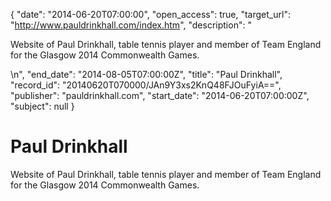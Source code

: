 {
  "date": "2014-06-20T07:00:00", 
  "open_access": true, 
  "target_url": "http://www.pauldrinkhall.com/index.htm", 
  "description": "<p>Website of Paul Drinkhall, table tennis player and member of Team England for the Glasgow 2014 Commonwealth Games.</p>\n", 
  "end_date": "2014-08-05T07:00:00Z", 
  "title": "Paul Drinkhall", 
  "record_id": "20140620T070000/JAn9Y3xs2KnQ48FJOuFyiA==", 
  "publisher": "pauldrinkhall.com", 
  "start_date": "2014-06-20T07:00:00Z", 
  "subject": null
}

# Paul Drinkhall

<p>Website of Paul Drinkhall, table tennis player and member of Team England for the Glasgow 2014 Commonwealth Games.</p>
